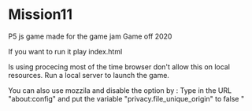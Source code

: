 # Mission11
P5 js game made for the game jam Game off 2020

If you want to run it play index.html

Is using procecing most of the time browser don't allow this on local resources. Run a local server to launch the game.

You can also use mozzila and disable the option by : Type in the URL "about:config" and put the variable "privacy.file_unique_origin" to false
"

